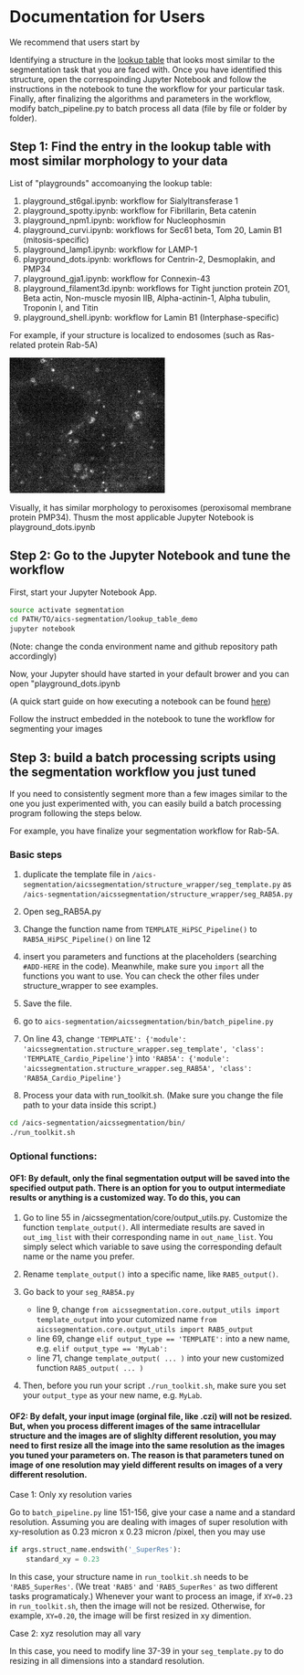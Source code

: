 # Documentation for Users

We recommend that users start by

Identifying a structure in the [lookup table](toolkit_paper_lookup_table_20181206.pdf) that looks most similar to the segmentation task that you are faced with. Once you have identified this structure, open the correspoinding Jupyter Notebook and follow the instructions in the notebook to tune the workflow for your particular task. Finally, after finalizing the algorithms and parameters in the workflow, modify batch_pipeline.py to batch process all data (file by file or folder by folder).


## Step 1: Find the entry in the lookup table with most similar morphology to your data


List of "playgrounds" accomoanying the lookup table:

1. playground_st6gal.ipynb: workflow for Sialyltransferase 1
2. playground_spotty.ipynb: workflow for Fibrillarin, Beta catenin
3. playground_npm1.ipynb: workflow for Nucleophosmin
4. playground_curvi.ipynb: workflows for Sec61 beta, Tom 20, Lamin B1 (mitosis-specific)
5. playground_lamp1.ipynb: workflow for LAMP-1
6. playground_dots.ipynb: workflows for Centrin-2, Desmoplakin, and PMP34
7. playground_gja1.ipynb: workflow for Connexin-43
8. playground_filament3d.ipynb: workflows for Tight junction protein ZO1, Beta actin, Non-muscle myosin IIB, Alpha-actinin-1, Alpha tubulin, Troponin I, and Titin
9. playground_shell.ipynb: workflow for Lamin B1 (Interphase-specific)

For example, if your structure is localized to endosomes (such as Ras-related protein Rab-5A)

![rab5a raw](./rab5a_raw.jpg)

Visually, it has similar morphology to peroxisomes (peroxisomal membrane protein PMP34). Thusm the most applicable Jupyter Notebook is playground_dots.ipynb

## Step 2: Go to the Jupyter Notebook and tune the workflow

First, start your Jupyter Notebook App.

```bash
source activate segmentation
cd PATH/TO/aics-segmentation/lookup_table_demo
jupyter notebook
```

(Note: change the conda environment name and github repository path accordingly)

Now, your Jupyter should have started in your default brower and you can open "playground_dots.ipynb

(A quick start guide on how executing a notebook can be found [here](https://jupyter-notebook-beginner-guide.readthedocs.io/en/latest/execute.html#executing-a-notebook))

Follow the instruct embedded in the notebook to tune the workflow for segmenting your images

## Step 3: build a batch processing scripts using the segmentation workflow you just tuned

If you need to consistently segment more than a few images similar to the one you just experimented with, you can easily build a batch processing program following the steps below.

For example, you have finalize your segmentation workflow for Rab-5A.

### Basic steps

1. duplicate the template file in `/aics-segmentation/aicssegmentation/structure_wrapper/seg_template.py` as `/aics-segmentation/aicssegmentation/structure_wrapper/seg_RAB5A.py`

2. Open seg_RAB5A.py

3. Change the function name from `TEMPLATE_HiPSC_Pipeline()` to `RAB5A_HiPSC_Pipeline()` on line 12

4. insert you parameters and functions at the placeholders (searching `#ADD-HERE` in the code). Meanwhile, make sure you `import` all the functions you want to use. You can check the other files under structure_wrapper to see examples.

5. Save the file.

6. go to `aics-segmentation/aicssegmentation/bin/batch_pipeline.py`

7. On line 43, change `'TEMPLATE': {'module': 'aicssegmentation.structure_wrapper.seg_template', 'class': 'TEMPLATE_Cardio_Pipeline'}` into `'RAB5A': {'module': 'aicssegmentation.structure_wrapper.seg_RAB5A', 'class': 'RAB5A_Cardio_Pipeline'}`

8. Process your data with run_toolkit.sh. (Make sure you change the file path to your data inside this script.)

```bash
cd /aics-segmentation/aicssegmentation/bin/
./run_toolkit.sh
```

### Optional functions:

#### OF1: By default, only the final segmentation output will be saved into the specified output path. There is an option for you to output intermediate results or anything is a customized way. To do this, you can

1. Go to line 55 in /aicssegmentation/core/output_utils.py. Customize the function `template_output()`. All intermediate results are saved in `out_img_list` with their corresponding name in `out_name_list`. You simply select which variable to save using the corresponding default name or the name you prefer. 

2. Rename `template_output()` into a specific name, like `RAB5_output()`.

3. Go back to your `seg_RAB5A.py` 
    * line 9, change `from aicssegmentation.core.output_utils import template_output` into your cutomized name `from aicssegmentation.core.output_utils import RAB5_output`
    * line 69, change `elif output_type == 'TEMPLATE':` into a new name, e.g. `elif output_type == 'MyLab':`
    * line 71, change `template_output( ... )` into your new customized function `RAB5_output( ... )`

4. Then, before you run your script `./run_toolkit.sh`, make sure you set your `output_type` as your new name, e.g. `MyLab`.


#### OF2: By defalt, your input image (orginal file, like .czi) will not be resized. But, when you process different images of the same intracellular structure and the images are of slighlty different resolution, you may need to first resize all the image into the same resolution as the images you tuned your parameters on. The reason is that parameters tuned on image of one resolution may yield different results on images of a very different resolution. 

Case 1: Only xy resolution varies

Go to `batch_pipeline.py` line 151-156, give your case a name and a standard resolution. Assuming you are dealing with images of super resolution with xy-resolution as 0.23 micron x 0.23 micron /pixel, then you may use 

```python
if args.struct_name.endswith('_SuperRes'):
    standard_xy = 0.23
```

In this case, your structure name in `run_toolkit.sh` needs to be `'RAB5_SuperRes'`. (We treat `'RAB5'` and `'RAB5_SuperRes'` as two different tasks programaticaly.) Whenever your want to process an image, if `XY=0.23` in `run_toolkit.sh`, then the image will not be resized. Otherwise, for example, `XY=0.20`, the image will be first resized in xy dimention.

Case 2: xyz resolution may all vary

In this case, you need to modify line 37-39 in your `seg_template.py` to do resizing in all dimensions into a standard resolution. 

